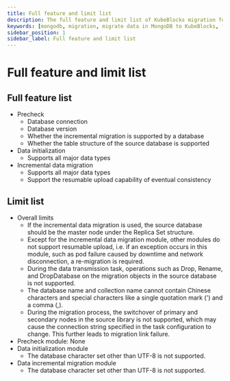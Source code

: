 ```yaml
---
title: Full feature and limit list
description: The full feature and limit list of KubeBlocks migration function for MongoDB
keywords: [mongodb, migration, migrate data in MongoDB to KubeBlocks, full feature, limit]
sidebar_position: 1
sidebar_label: Full feature and limit list
---
```


# Full feature and limit list

## Full feature list

* Precheck
  * Database connection
  * Database version
  * Whether the incremental migration is supported by a database
  * Whether the table structure of the source database is supported
* Data initialization
  * Supports all major data types
* Incremental data migration
  * Supports all major data types
  * Support the resumable upload capability of eventual consistency

## Limit list

* Overall limits
  * If the incremental data migration is used, the source database should be the master node under the Replica Set structure.
  * Except for the incremental data migration module, other modules do not support resumable upload, i.e. if an exception occurs in this module, such as pod failure caused by downtime and network disconnection, a re-migration is required.
  * During the data transmission task, operations such as Drop, Rename, and DropDatabase on the migration objects in the source database is not supported.
  * The database name and collection name cannot contain Chinese characters and special characters like a single quotation mark (') and a comma (,).
  * During the migration process, the switchover of primary and secondary nodes in the source library is not supported, which may cause the connection string specified in the task configuration to change. This further leads to migration link failure.
* Precheck module: None
* Data initialization module
  * The database character set other than UTF-8 is not supported.
* Data incremental migration module
  * The database character set other than UTF-8 is not supported.
